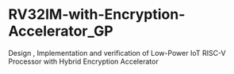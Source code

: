 # RV32IM-with-Encryption-Accelerator_GP
 Design , Implementation and verification of Low-Power IoT RISC-V Processor with Hybrid Encryption Accelerator
